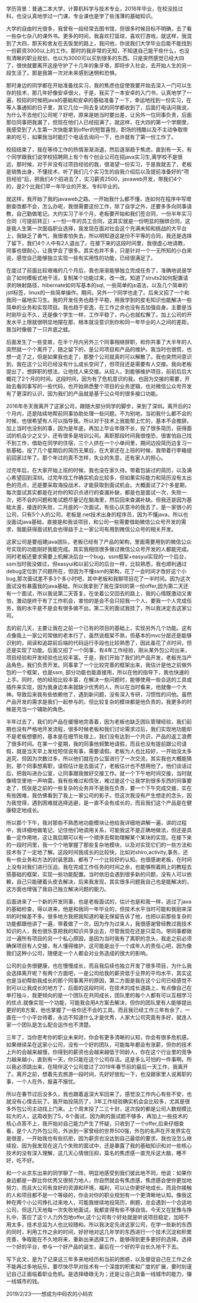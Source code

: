 学历背景：普通二本大学，计算机科学与技术专业，2016年毕业，在校没挂过科，也没认真地学过一门课，专业课也是学了些浅薄的基础知识。

大学的自由时光很多，我曾有一段经常去图书馆，但很多时候目标不明确，去了看一些杂七杂八的课外书。更多的时间，我喜欢打篮球，喜欢打游戏，就这样，我混到了大四，那天和舍友在去饭堂的路上，我问他，你说我们大学毕业后能不能找到一份薪资3000以上的工作。那时的我非常的无知，不知道自己能干些什么，也没有清晰的职业规划，也以为3000可以买到很多的东西。只是突然感觉已经大四了，很快就要离开这座守护了十几年的象牙塔，即将步入社会，去开始人生的另一段生活了。那是我第一次对未来感到迷惘和恐惧。

那时身边的同学都在开始准备找实习，我的焦虑也促使我要开始去深入一门可以生存的技术，那几年好像安卓很火，于是，我买了一本安卓的入门书，认真地学了一遍，校招的时候把java的基础和安卓的基础准备了一下，幸运地找到一份实习，在等人事通知的日子里，其它几位一同去复试的同学都收到了，后面打电话问我说，为什么不去他们公司呢？好吧，原来是她当时要出差，让另外一位同事负责，后面那位同事把我漏了，但现在他们人已经招满了。就这样，在大四的第一个学期里，我感受到了人生第一次快能拿到offer的短暂喜悦，职场的残酷以及不主动争取带来的吃亏，如果我当时能打个电话去询问一下，也许就有了第一份工作了。

校招结束了，我在等待工作的热情渐渐消退，然后逐渐趋于焦虑，直到有一天，有个同学跟我们说学校招聘网上有个有个创业公司在招java实习生,离学校不是很远，那时候，对于并没有过项目经验的我，很渴望一份实习，于是我就去了，老板是销售出身，不懂技术，听了我们几个实习生的自我介绍后以及提前准备好的“项目经验“后，把我们4个招进去了，实习薪资2500，javaweb开发，带我们4个的，是2个比我们早一年毕业的开发。专科毕业的。

就这样，我开始了我的javaweb之路。一开始我什么都不懂，连如何在程序中写增删查改都不会，怎么办呢，我很需要这份工作，除了自学之外，还要多多向同事请教，自己勤做笔记。大约实习了半个月，老板要开始和我们签合同，一份半年实习合同（可提前转正）+一份一年的员工合同，这其实就是一份明显的捆绑合同，这是我人生第一次面临职业选择，我发现在面对社会这个充满未知和挑战的大平台上，我缺乏了勇气，我很害怕失去，所以明知道这是份不平等的合同，我还是选择了留下，我们4个人中有2人退出了。在接下来的这段时间里，我很虚心地请教，同事也很耐心，让我学会了很多。其实也并不多，只是针对一个一无所知的小白来说，感觉自己能够独立实现一些有实用性的功能，已经很满足了。

在度过了前面比较艰难的几个月后，我也渐渐能够独立完成任务了，准确地说是学会了如何模板式地干活，复制某个功能过来，改一改。知道了struts2如何配置请求的映射路径，hibernate如何写基本的sql, 一些简单的js语法，以及几个简单的jstl标签，linux的一些简单操作。期间，另外一个同学也走了。后来又招了一个和我同一届地实习生。我的开发任务也趋于平稳，用我学到的皮毛知识也能解决一些简单的业务和实现项目。我也趋于安逸，在工作之余也没有去加强自身。主要是当时刚毕业不久，还是像个学生一样，工作平稳了，内心也就松懈了。加上公司的开发水平上限就很明显地摆在那，根本就没意识到你和同一年毕业的人之间的差距，我当时像极了一只井底之蛙。

后面发生了一些变故，在半个月内另外三个同事相继辞职，和你共事了大半年的人突然就一个个离开了，随之留下的，是公司项目和产品的维护。我当时也很慌，也想一走了之，但是如果我也走了，那整个公司就真的可以解散了。我也突然间意识到，我在这个公司已经没有什么成长空间了，但项目还是需要有人交接。我向老板提出了，想辞职的想法，让他找人来交接。从招人，到能够维护项目，前前后后大概花了2个月的时间。这段时间，因为有了危机意识的我，也因为交接的需要，开始去看同事写的一些代码，也开始熟悉整个项目的业务逻辑，也对微信公众号开发有了更深的认识，因为我们的产品就是基于公众号的很多接口功能。

2016年冬天我离开了这家公司，跟随大部分同学的脚步，来到了深圳。离开后的2个月内，还是陆续地帮前同事协助处理一些问题。不为别地，当初我什么都不会的时候，也很希望有人可以指导我。所以对于技术上我能帮上忙的，基本不会推辞。加上当时也没别的事，因为是年底，再加上毕业年限不长，投了很多简历，获得面试的机会少之又少，还有很多是培训公司。离职那段时间我很惶恐，很害怕自己找不到工作，借助在同学的住宿，三个人挤在一个小单间里，期间边投简历边复习一些基础，投了几个星期后的简历无果后，在大家还在上班的时候，我带着行李箱提前回家过年了。那个年过的真不怎样，失业的失意，还有家人的担心。

过完年后，在大家开始上班的时候，我也没在家久待。带着包装过的简历，以及满心希望回到深圳。过完年找工作确实机会比较多，但如果实际能力和简历没有太出色的亮点，还是要采取海投战术，才能获取到面试机会。大概面试了2个多星期，每次面试其实都是在对你的知识点进行的查漏补缺，都是也是面试一次，失败一次，把不会的问题和笔试题尽量记在脑海里，然后回来查漏补缺。但我还是因为基础太差，接连的失败，二月底的一次面试，有些心灰意冷的我去了，是一家很小的公司，只有5个人的公司，老板是.net技术出身的程序员，因为不懂java，所以也没面试java基础，直接是和我谈项目，和公司一些需要借助微信公众号开发的需求，我能获得面试机会也得益于上一家公司有用到微信公众号的相关开发。

这家公司是要组建java团队，老板已经有了产品的架构，里面需要用到的微信公众号实现的功能刚好我能完成。其实我相信很多做过微信公众号开发的人都能完成。同时老板还要求需要上机解决后台一个bug，ssm框架+easyui实现的一个后台，ssm当时我没做过，但easyui和以前公司的后台一样，比较熟悉，我也顺利通过debug定位到了问题所在，但因为不懂ssm的架构，花了一会时间才改好这个小bug,那次面试差不多3个多小时吧，其中老板和我聊项目花了一半时间。因为这次面试没有暴露我的java基础，所以我拿到了我在深圳的第一份offer,因为第二天还有一个面试，所以我说第二天答复。在坐着公交回去的路上，我的心情既激动又害怕，激动是终于有了工作机会，害怕的是会不会只招我一个人，要我一个人完成任务，我的水平是不是会有很多做不出。第二天的面试我挂了，所以我决定去这家公司。

去的前几天，主要让我在之前一个已有的项目的基础上，实现另外几个功能。这有点像我上一家公司常做的老本行了，虽然说框架不熟，但基本的mvc分层还是能够识别的，阅读和追踪前后端的代码运行手段也比较熟悉了，因此虽花了点时间，但还是实现了功能。后面又招了一个同事，有4年工作经验，刚从某外包公司出来，项目经验和开发经验也比较丰富。于是，我们开始了我们的产品开发，老板充当产品角色，我们负责开发。同事拿了一个比较完善的框架出来，我估计是他之前做外包的一个框架，也是ssm, 部分功能也能直接用，所以在他的指导下，我也快速的上手。同时，他的经验比较丰富，在解决一些问题时，能够使用一些合适的工具或插件来实现，因为我身边本来就缺少优秀的人，所以在当时看来，他就像一个大神。导致后来我有些依赖他了，遇到新问题，没有深入专研，习惯性的问他。虽然产品开发的需求是我们一起参与的，但比较复杂的模块都是他负责的，我更多的时候是充当一个辅助的角色。

半年过去了，我们的产品在缓慢地完善着，因为老板也缺乏团队管理经验，我们前期也没有严格地开发流程，很多时候老板和我们讨论需求过后，我们实现地功能却不是老板想要的，基本是在细节处理上，我们没有达到一个共识，产品的返工浪费了很多时间。在某一个星期，我的同事他频繁地请假，而且也没有提前跟公司请假，就是当天早上发给短信说有事，需要请假。老板为人也比较好，一开始没太多追究，但因为次数过多，所以他们就在办公室进行了一次交流，其实我也大概能猜到，那个同事想离职，请假估计是去面试了，老板估计也不想用他了。他们谈话过后，把我叫进办公室，让同事跟我做好交接工作。就一个下午地时间交接，当时就像晴空里地一声响雷。我有些难过和慌张，难过是这个让我学到很多东西的同事要走了，慌张是之前的一些复杂的业务并不是我在负责，要一个下午完成交接，实在有些困难，我仿佛看到了我上一家公司的影子。但这次我没有产生想走的念头，因为我觉得，遇到困难就选择逃避，是一直不会有成长的，而且我们这个产品是在健康稳定地成长。

所以那个下午，我对那些不熟悉地功能模块让他给我详细地讲解一遍，讲的过程中，我详细地做笔记，记住他们地调用关系，可能我这不是正确地做法，但还是具备一定作用地，这让我后期可以有一个顺序去帮助理解某个某块的实现。在接下来的一段时间里，我一个个地掌握了那些复杂地模块，以及对实现它们的一些方法和技术有了一定地了解。这段时间我成长的比较快，比如对shiro,activity,事务，还有一些业务和方法的封装思路，都有了一个比较好的认知。也很感谢老板，在时间上没有对我们进行压迫。我在完成工作任务的时间之余，也能够照着网上的教程去搭基础的框架，实现一些功能配置。当时依旧会遇到很多新的问题，没有人可以依赖，自己只能硬着头皮去解决，后来我发现，其实很多问题我自己也是能解决的，这方面也增强了我自己独立解决问题的能力。

后面进来了一个新的开发同事，也是老板面试的，估计也是和我一样，逃过了java的基础检查，得以进来，他是和我同一年毕业的，但技术水平当时可能和我刚来深圳的时候差不多。很多地方我把我知道的毫无保留告诉了他，也把以前那些复杂的功能都跟他讲了一遍，带着做了一次，因为作为过来人，我很感谢曾经教过我技术知识的人，我也很乐意把我的知识共享出去，尽管我现在还是只菜鸟。带同事都做过一遍所有项目的另一个私心原因，是因为当时我有了离职的念头，我走之前必须确保项目有人交接，有人懂得维护，这可能是出于一个成年人的责任心吧，因为像我们这种小公司，随便走一个人都会对业务造成的很大的影响。

公司的业务很健康，也在慢慢成长，而且我后续也独立开发了很多项目，为什么我会选择离开呢？有两个方面吧，一是公司给我的薪资低于业界的平均水平，其实这也是当初帮助我成长的那个同事离开的原因，第二方面是我在这个公司已经感觉不到可以让我成长的地方了，后面的这段时间，在技术的成长道路上，有点像自己在单打独斗，我更倾向的是一个团队在共同成长，团队里的每个人都有可以互相学习的优点.就像实现一个功能，可能我会用A方案去解决，但你的团队里有人能够提出更好的B方案，他也掌握了一些你还不会的工具。而且我已经工作三年有余了，一直在一个小平台待着，永远不知道什么才是优秀，人家大公司究竟有多好，就连人家一个团队是怎么配合运作也不清楚。

三年了，当你思考你的职业未来时，你会有更多清晰的认知，你会有很多危机感。如果继续呆在这家小公司，没有一个好的团队，可能每年都会有涨薪，但你的技术上升的会越来越慢，你得到的薪资也会越来越低于同龄人，你在这个行业里的竞争力越来越小，直到有一天，你只能在这个公司存活。这是多么可怕的一件事啊。所以我必须跳出来，在陪伴这个公司度过了2019年春节前的最后一天工作，我离开了。离开之前，想着先去旅游一段时间，先好好放松一下，也没跟家里人说离职的事，一个人在外，报喜不报忧。

所以在春节过后没多久，我也跟着返深大军回来了。感觉没工作内心有些不安，也就没有心情去玩了。我开始投简历了，3年工作经验确实机会会比较多，尤其是很多外包公司主动找上门来。上个周末投了二三十封，这次投的都是公司人数规模比较大的人，这周收到了5，6个面试，因为刷的面试题不够多，再加上一些技术的核心点答不上，我开始对自己能力产生了怀疑，只收到了一个offer,后来仔细查看，是个人力外包公司，外派到一家曾经的世界500强，外包的名声在开发界实在是很差，一开始我也有些抗拒，因为薪资也没达到自己最低的要求。我也没怎么继续投，因为我发现在这几个失败的面试中，还是暴露了我的基础知识和对一些核心技术的没有深入理解，这几天心情很压抑，莫名的焦虑感一直充斥这大脑，睡不好，吃不好。

和一个从京东出来的同学聊了一阵，明显地感受到我们彼此地不同，他说：如果你身边都是一群比你优秀又很努力地人，你自然就会有焦虑感，焦虑感会使你更加地努力，而且大公司有良好的资源和环境，福利，可以让你更好地成长。而且你接触的人和项目都不是一个等级的，你会对你的职业规划有一个更清晰地认知。像我这种在两个小公司挣扎过来地人，可能我继续地投简历，刷题，总会遇到一个合适地公司，但这几天地每一次失败地面试，我都变得有些不够自信。今天又在犹豫与挣扎中，答应了这个人力外包地offer,这个公司有个好处就是听说项目稳定，加班不用太多，技术总监为人也比较随和。所以我决定先进这家公司，在学一些新的东西的同时，利用工作之余的时间，好好地对这几年学的东西进行一个技术沉淀和积累完善，争取能在不久地将来，重新出来选择工作，能够得到更多更好的选择。选择一个好的平台，参与一个好产品的诞生，最后在一个好的平台长久地干下去。

写下此文，是为了记录这三年多来地经历和当前的困惑，以及督促自己在工作之余不能再过多地玩乐，要尽快尽早对技术有一个深度的积累和广度的扩展，要时刻谨记自己正面临着职业危机。是选择碌碌无为；还是让自己具备一线城市的能力，赚一线城市的钱。

 2019/2/23——想成为中码农的小码农
